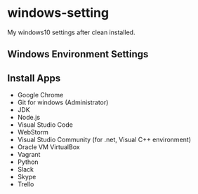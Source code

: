 # windows-setting
My windows10 settings after clean installed.

## Windows Environment Settings

## Install Apps
- Google Chrome
- Git for windows (Administrator)
- JDK
- Node.js
- Visual Studio Code
- WebStorm
- Visual Studio Community (for .net, Visual C++ environment)
- Oracle VM VirtualBox
- Vagrant
- Python
- Slack
- Skype
- Trello
